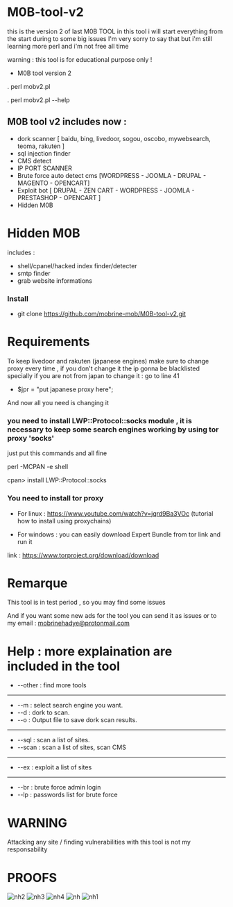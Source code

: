 # M0B-tool-v2
this is the version 2 of last M0B TOOL
in this tool i will start everything from the start during to some big issues
I'm very sorry to say that but i'm still learning more perl and i'm not free all time

warning : this tool is for educational purpose only !

- M0B tool version 2

. perl mobv2.pl

.  perl mobv2.pl --help


## M0B tool v2 includes now :
- dork scanner [ baidu, bing, livedoor, sogou, oscobo, mywebsearch, teoma, rakuten ]
- sql injection finder
- CMS detect
- IP PORT SCANNER
- Brute force auto detect cms [WORDPRESS - JOOMLA - DRUPAL - MAGENTO - OPENCART]
- Exploit bot [ DRUPAL - ZEN CART - WORDPRESS - JOOMLA - PRESTASHOP - OPENCART ]
- Hidden M0B

# Hidden M0B
includes :
- shell/cpanel/hacked index finder/detecter
- smtp finder
- grab website informations

### Install
- git clone https://github.com/mobrine-mob/M0B-tool-v2.git


# Requirements

To keep livedoor and rakuten (japanese engines) make sure to change proxy every time , if you don't change it
the ip gonna be blacklisted specially if you are not from japan
to change it : go to line 41
- $jpr = "put japanese proxy here";

And now all you need is changing it

### you need to install LWP::Protocol::socks module , it is necessary to keep some search engines working by using tor proxy 'socks'

just put this commands and all fine


perl -MCPAN -e shell

cpan> install LWP::Protocol::socks

### You need to install tor proxy
- For linux : https://www.youtube.com/watch?v=jqrd9Ba3VOc (tutorial how to install using proxychains)

- For windows : you can easily download Expert Bundle from tor link and run it

link : https://www.torproject.org/download/download

# Remarque
This tool is in test period , so you may find some issues

And if you want some new ads for the tool you can send it as issues or to my email :
mobrinehadye@protonmail.com

# Help : more explaination are included in the tool
- --other : find more tools
______________________________
- --m : select search engine you want.
 - --d : dork to scan.
 - --o : Output file to save dork scan results.
 ________________________________
- --sql : scan a list of sites.
 - --scan : scan a list of sites, scan CMS
___________________________________
- --ex : exploit a list of sites
___________________________________
- --br : brute force admin login
- --lp : passwords list for brute force

# WARNING
Attacking any site / finding vulnerabilities with this tool is not my responsability

# PROOFS

![nh2](https://user-images.githubusercontent.com/33225846/39060684-f163ef8c-44b9-11e8-8fcb-d236909edd48.png)
![nh3](https://user-images.githubusercontent.com/33225846/39060685-f19be7d4-44b9-11e8-9cc8-c74ac6b77a69.png)
![nh4](https://user-images.githubusercontent.com/33225846/39060686-f1c5601e-44b9-11e8-994e-46cb97c3134b.png)
![nh](https://user-images.githubusercontent.com/33225846/39060687-f1f0dcee-44b9-11e8-9c93-e5e4d9ff82ed.png)
![nh1](https://user-images.githubusercontent.com/33225846/39060918-95e2d4ba-44ba-11e8-9a4f-8364a380eee6.png)
